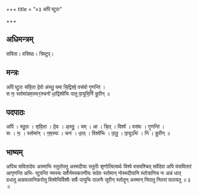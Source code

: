 +++
title = "०३ अपि ष्टुतः"

+++
## अधिमन्त्रम्
सविता। वसिष्ठः। त्रिष्टुप्।

## मन्त्रः
अपि॑ ष्टु॒तः स॑वि॒ता दे॒वो अ॑स्तु॒ यमा चि॒द्विश्वे॒ वस॑वो गृ॒णन्ति॑ ।  
स नः॒ स्तोमा॑न्नम॒स्य१॒॑श्चनो॑ धा॒द्विश्वे॑भिः पातु पा॒युभि॒र्नि सू॒रीन् ॥

## पदपाठः
अपि॑ । स्तु॒तः । स॒वि॒ता । दे॒वः । अ॒स्तु॒ । यम् । आ । चि॒त् । विश्वे॑ । वस॑वः । गृ॒णन्ति॑ ।  
सः । नः॒ । स्तोमा॑न् । न॒म॒स्यः॑ । चनः॑ । धा॒त् । विश्वे॑भिः । पा॒तु॒ । पा॒युऽभिः॑ । नि । सू॒रीन् ॥

## भाष्यम्
अपिच सवितादेवः अस्माभिः स्तुतोस्तु अस्मदीयाः स्तुतीः शृणोत्वित्यर्थः विश्वे वसवश्चित् सर्वेदेवा अपि यंसवितारं आगृणन्ति अभि- ष्टुवन्ति नमस्यः सर्वैर्नमस्करणीयः सदेवः स्तोमान् नोस्मदीयानि स्तोत्राणिच नः अन्नं धात् दधातु अन्नफलानिकरोतु विश्वेभिर्विश्वैः सर्वैः पायुभिः पालनैः सूरीन् स्तोतॄन् अस्मान् निपातु नितरां पालयतु ॥ ३ ॥
